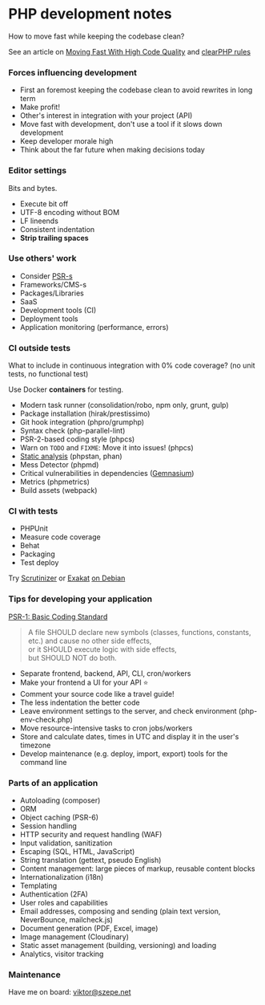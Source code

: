 # PHP development notes

How to move fast while keeping the codebase clean?

See an article on [Moving Fast With High Code Quality](https://engineering.quora.com/Moving-Fast-With-High-Code-Quality)
and [clearPHP rules](https://github.com/dseguy/clearPHP)

### Forces influencing development

- First an foremost keeping the codebase clean to avoid rewrites in long term
- Make profit!
- Other's interest in integration with your project (API)
- Move fast with development, don't use a tool if it slows down development
- Keep developer morale high
- Think about the far future when making decisions today

### Editor settings

Bits and bytes.

- Execute bit off
- UTF-8 encoding without BOM
- LF lineends
- Consistent indentation
- **Strip trailing spaces**

### Use others' work

- Consider [PSR-s](http://www.php-fig.org/psr/)
- Frameworks/CMS-s
- Packages/Libraries
- SaaS
- Development tools (CI)
- Deployment tools
- Application monitoring (performance, errors)

### CI outside tests

What to include in continuous integration with 0% code coverage?
(no unit tests, no functional test)

Use Docker **containers** for testing.

- Modern task runner (consolidation/robo, npm only, grunt, gulp)
- Package installation (hirak/prestissimo)
- Git hook integration (phpro/grumphp)
- Syntax check (php-parallel-lint)
- PSR-2-based coding style (phpcs)
- Warn on `TODO` and `FIXME`: Move it into issues! (phpcs)
- [Static analysis](https://www.youtube.com/watch?v=majpU-_ShB0) (phpstan, phan)
- Mess Detector (phpmd)
- Critical vulnerabilities in dependencies ([Gemnasium](https://gemnasium.com/))
- Metrics (phpmetrics)
- Build assets (webpack)

### CI with tests

- PHPUnit
- Measure code coverage
- Behat
- Packaging
- Test deploy

Try [Scrutinizer](https://scrutinizer-ci.com/) or [Exakat](https://www.exakat.io/)
[on Debian](https://exakat.readthedocs.io/en/latest/Installation.html#quick-installation-with-debian-ubuntu)

### Tips for developing your application

[PSR-1: Basic Coding Standard](http://www.php-fig.org/psr/psr-1/)

> A file SHOULD declare new symbols (classes, functions, constants, etc.) and cause no other side effects,  
> or it SHOULD execute logic with side effects,  
> but SHOULD NOT do both.

- Separate frontend, backend, API, CLI, cron/workers
- Make your frontend a UI for your API :star:
- Comment your source code like a travel guide!
- The less indentation the better code
- Leave environment settings to the server, and check environment (php-env-check.php)
- Move resource-intensive tasks to cron jobs/workers
- Store and calculate dates, times in UTC and display it in the user's timezone
- Develop maintenance (e.g. deploy, import, export) tools for the command line

### Parts of an application

- Autoloading (composer)
- ORM
- Object caching (PSR-6)
- Session handling
- HTTP security and request handling (WAF)
- Input validation, sanitization
- Escaping (SQL, HTML, JavaScript)
- String translation (gettext, pseudo English)
- Content management: large pieces of markup, reusable content blocks
- Internationalization (i18n)
- Templating
- Authentication (2FA)
- User roles and capabilities
- Email addresses, composing and sending (plain text version, NeverBounce, mailcheck.js)
- Document generation (PDF, Excel, image)
- Image management (Cloudinary)
- Static asset management (building, versioning) and loading
- Analytics, visitor tracking

### Maintenance

Have me on board: viktor@szepe.net
